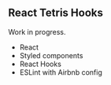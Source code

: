 ## React Tetris Hooks

Work in progress.

- React
- Styled components
- React Hooks
- ESLint with Airbnb config